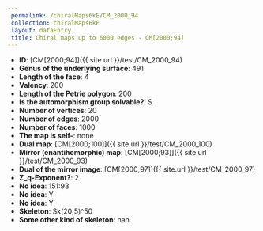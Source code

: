 ```yaml
--- 
 permalink: /chiralMaps6kE/CM_2000_94 
 collection: chiralMaps6kE
 layout: dataEntry
 title: Chiral maps up to 6000 edges - CM[2000;94]
---
```


- **ID**: [CM[2000;94]]({{ site.url }}/test/CM_2000_94)
- **Genus of the underlying surface**: 491
- **Length of the face**: 4
- **Valency**: 200
- **Length of the Petrie polygon**: 200
- **Is the automorphism group solvable?**: S
- **Number of vertices**: 20
- **Number of edges**: 2000
- **Number of faces**: 1000
- **The map is self-**: none
- **Dual map**: [CM[2000;100]]({{ site.url }}/test/CM_2000_100)
- **Mirror (enantihomorphic) map**: [CM[2000;93]]({{ site.url }}/test/CM_2000_93)
- **Dual of the mirror image**: [CM[2000;97]]({{ site.url }}/test/CM_2000_97)
- **Z_q-Exponent?**: 2
- **No idea**:  151:93
- **No idea**: Y
- **No idea**: Y
- **Skeleton**: Sk(20;5)^50
- **Some other kind of skeleton**: nan

